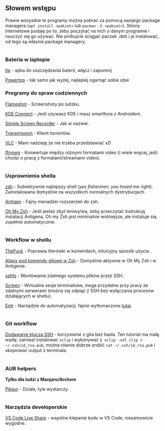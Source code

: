 ## Słowem wstępu

Prawie wszystkie te programy można pobrać za pomocą swojego package managera (`apt install <pakiet>` lub `pacman -S <pakiet>`). Strony internetowe podaję po to, żeby poczytać na nich o danym programie i nauczyć się go używać. Nie próbujcie ściągać paczek .deb i je instalować, od tego są własnie package managery.

#

### Bateria w laptopie

[tlp](https://wiki.archlinux.org/index.php/Tlp) - apka do oszczędzania baterii, włącz i zapomnij

[Powertop](https://wiki.archlinux.org/index.php/powertop) - tak samo jak wyżej, najlepiej ogarnąć sobie obie

### Programy do spraw codziennych

[Flameshot](https://flameshot.js.org/#/) - Screenshoty po ludzku.

[KDE Connect](https://kdeconnect.kde.org/) - Jeśli używasz KDE i masz smartfona z Androidem.

[Simple Screen Recorder](https://www.maartenbaert.be/simplescreenrecorder/) - Jak w nazwie.

[Transmission](https://transmissionbt.com/) - Klient torrentów.

[VLC](https://www.videolan.org/index.html) - Mam nadzieję że nie trzeba przedstawiać xD

[ffmpeg](https://ffmpeg.org/) - Konwertuje między różnymi formatami video (i wiele więcej, jeśli chodzi o pracę z formatami/streamami video). 

#
### Usprawnienia shella

[zsh](https://wiki.archlinux.org/index.php/zsh) - Subiektywnie najlepszy shell (*yes fishermen, you heard me right*). Zainstalowana domyślnie na wszystkich normalnych dystrybucjach.

[Antigen](https://github.com/zsh-users/antigen) - Fajny menadżer rozszerzeń do zsh.

[Oh My Zsh](https://github.com/ohmyzsh/ohmyzsh) - Jeśli jesteś zbyt leniwy/wa, żeby przeczytać instrukcję instalacji Antigena, Oh my Zsh jest minimalnie wolniejsze, ale instaluje się zupełnie automatycznie.


#
### Workflow w shellu

[TheFuck](https://github.com/nvbn/thefuck) - Poprawia literówki w komendach, intuicyjny sposób użycia.

[Aliasy pod komendy gitowe w Zsh](https://github.com/ohmyzsh/ohmyzsh/wiki/Cheatsheet#git) - Domyślnie aktywne w Oh My Zsh i w Antigenie.

[sshfs](https://github.com/libfuse/sshfs) - Montowanie zdalnego systemu plików przez SSH.

[Screen](https://linuxize.com/post/how-to-use-linux-screen/) - Wirtualne sesje terminalowe, mega przydatne przy pracy ze zdalnymi serwerami (można się odpiąć z SSH bez wyłączania procesów działających w shellu).

[Entr](http://entrproject.org/) - Narzędzie do automatyzacji, fajnie wytłumaczone [tutaj](https://youtu.be/9KAp_zWeI34).


#
### Git workflow

[Dodawanie klucza SSH](https://docs.github.com/en/enterprise/2.18/user/github/authenticating-to-github/adding-a-new-ssh-key-to-your-github-account) - korzystanie z gita bez hasła. Ten tutorial ma małą wadę: zamiast instalować `xclip` i wykonywać `$ xclip -sel clip < ~/.ssh/id_rsa.pub`, można równie dobrze zrobić `cat ~/.ssh/id_rsa.pub` i skopiować output z terminala.

#
### AUR helpers

**Tylko dla ludzi z Manjaro/Archem**

[Pikaur](https://github.com/actionless/pikaur) - Działa, tyle wystarczy.

#
### Narzędzia developerskie

[VS Code Live Share](https://docs.microsoft.com/pl-pl/visualstudio/liveshare/) - wspólne klepanie kodu w VS Code, niesamowicie wygodne.
